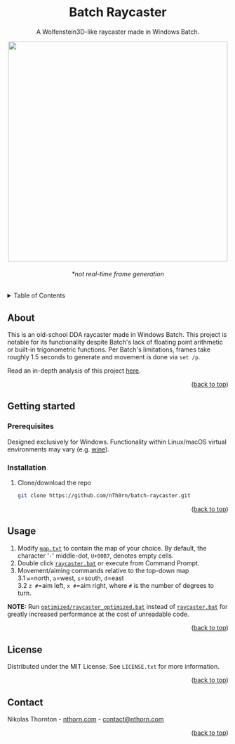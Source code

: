 


<a id="readme-top"></a>
<div align="center">
<h1 align="center">Batch Raycaster</h1>

  <p align="center">
    A Wolfenstein3D-like raycaster made in Windows Batch.
  </p>

  <p align="center">
<img src="https://nthorn.com/images/batch_raycaster/batch_raycaster_walking.gif" width="500">
<h6>*not real-time frame generation</h6>
</p>
</div>

<details>
  <summary>Table of Contents</summary>
  <ol>
    <li>
      <a href="#about">About</a>
    </li>
    <li>
      <a href="#getting-started">Getting started</a>
      <ul>
        <li><a href="#prerequisites">Prerequisites</a></li>
      </ul>
      <ul>
        <li><a href="#installation">Installation</a></li>
      </ul>
    </li>
    <li><a href="#usage">Usage</a></li>
    <li><a href="#license">License</a></li>
    <li><a href="#contact">Contact</a></li>
  </ol>
</details>



<!-- ABOUT -->
## About

This is an old-school DDA raycaster made in Windows Batch. This project is notable for its functionality despite Batch's lack of floating point arithmetic or built-in trigonometric functions. Per Batch's limitations, frames take roughly 1.5 seconds to generate and movement is done via `set /p`.

Read an in-depth analysis of this project [here](https://nthorn.com/articles/batch_raycaster).

<p align="right">(<a href="#readme-top">back to top</a>)</p>

<!-- INSTALLATION -->
## Getting started

### Prerequisites

Designed exclusively for Windows. Functionality within Linux/macOS virtual environments may vary (e.g. [wine](https://www.winehq.org/)).

### Installation

1. Clone/download the repo
   ```sh
   git clone https://github.com/nTh0rn/batch-raycaster.git
   ```

<p align="right">(<a href="#readme-top">back to top</a>)</p>

<!-- USAGE -->
## Usage
1. Modify [`map.txt`](https://github.com/nTh0rn/batch-raycaster/blob/master/map.txt) to contain the map of your choice. By default, the character '`·`' middle-dot, `U+00B7`, denotes empty cells.
2. Double click [`raycaster.bat`](https://github.com/nTh0rn/batch-raycaster/blob/master/raycaster.bat) or execute from Command Prompt.
3. Movement/aiming commands relative to the top-down map\
   3.1 `w`=north, `a`=west, `s`=south, `d`=east\
   3.2 `z #`=aim left, `x #`=aim right, where `#` is the number of degrees to turn.

<b>NOTE:</b>
Run [`optimized/raycaster_optimized.bat`](https://github.com/nTh0rn/batch-raycaster/blob/main/optimized/raycaster_optimized.bat) instead of [`raycaster.bat`](https://github.com/nTh0rn/batch-raycaster/blob/master/raycaster.bat) for greatly increased performance at the cost of unreadable code.

<p align="right">(<a href="#readme-top">back to top</a>)</p>

<!-- LICENSE -->
## License

Distributed under the MIT License. See `LICENSE.txt` for more information.

<p align="right">(<a href="#readme-top">back to top</a>)</p>

<!-- CONTACT -->
## Contact

Nikolas Thornton - [nthorn.com](https://nthorn.com) - contact@nthorn.com

<p align="right">(<a href="#readme-top">back to top</a>)</p>

